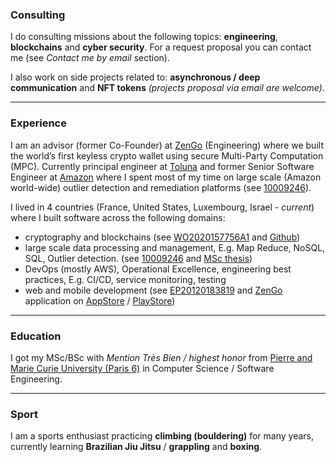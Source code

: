 ### Consulting

I do consulting missions about the following topics: **engineering**, **blockchains** and **cyber security**. For a request proposal you can contact me (see *Contact me by email* section).

I also work on side projects related to: **asynchronous / deep communication** and **NFT tokens** *(projects proposal via email are welcome)*.

___
### Experience
I am an advisor (former Co-Founder) at [ZenGo](https://www.zengo.com) (Engineering) where we built the world’s first keyless crypto wallet using secure Multi-Party Computation (MPC).
Currently principal engineer at [Toluna](https://tolunacorporate.com/) and former Senior Software Engineer at [Amazon](https://www.amazon.com) where I spent most of my time on large scale (Amazon world-wide) outlier detection and remediation platforms (see [10009246](https://patents.google.com/patent/US10009246B1/en)).

I lived in 4 countries (France, United States, Luxembourg, Israel - _current_) where I built software across the following domains:
* cryptography and blockchains (see [WO2020157756A1](https://patents.google.com/patent/WO2020157756A1/en?oq=WO2020157756A1) and [Github](https://github.com/gbenattar))
* large scale data processing and management, E.g. Map Reduce, NoSQL, SQL, Outlier detection. (see [10009246](https://patents.google.com/patent/US10009246B1/en) and [MSc thesis](http://hal.archives-ouvertes.fr/hal-00601261/))
* DevOps (mostly AWS), Operational Excellence, engineering best practices, E.g. CI/CD, service monitoring, testing
* web and mobile development (see [EP20120183819](http://www.google.com/patents/EP2568432A1?cl=en) and [ZenGo](https://www.zengo.com) application on [AppStore](https://apps.apple.com/us/app/zengo-crypto-bitcoin-wallet/id1440147115) / [PlayStore](https://play.google.com/store/apps/details?id=com.zengo.wallet&hl=en&gl=US))

___
### Education
I got my MSc/BSc with _Mention Très Bien / highest honor_ from [Pierre and Marie Curie University (Paris 6)](https://www.linkedin.com/school/universite-pierre-et-marie-curie/) in Computer Science / Software Engineering.

___
### Sport
I am a sports enthusiast practicing **climbing (bouldering)** for many years, currently learning **Brazilian Jiu Jitsu** / **grappling** and **boxing**.



